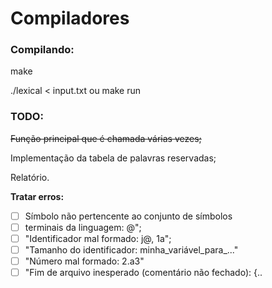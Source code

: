# Compiladores


### Compilando:

make

./lexical < input.txt ou make run


### TODO:

~~Função principal que é chamada várias vezes;~~

Implementação da tabela de palavras reservadas;

Relatório.

**Tratar erros:**
- [ ] Símbolo não pertencente ao conjunto de símbolos
- [ ] terminais da linguagem: @";
- [ ] "Identificador mal formado: j@, 1a";
- [ ] "Tamanho do identificador: minha_variável_para_..."
- [ ] "Número mal formado: 2.a3"
- [ ] "Fim de arquivo inesperado (comentário não fechado): {..
